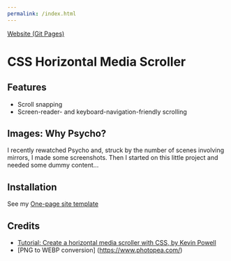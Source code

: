 ```yaml
---
permalink: /index.html
---
```


[Website (Git Pages)](https://chrisnajman.github.io/css-horizontal-media-scroller)

# CSS Horizontal Media Scroller

## Features

- Scroll snapping
- Screen-reader- and keyboard-navigation-friendly scrolling

## Images: Why Psycho?

I recently rewatched Psycho and, struck by the number of scenes involving mirrors, I made some screenshots. Then I started on this little project and needed some dummy content...

## Installation

See my [One-page site template](https://github.com/chrisnajman/one-page-site-template)

## Credits

- [Tutorial: Create a horizontal media scroller with CSS, by Kevin Powell](https://youtu.be/3yfswsnD2sw)
- [PNG to WEBP conversion] (https://www.photopea.com/)
